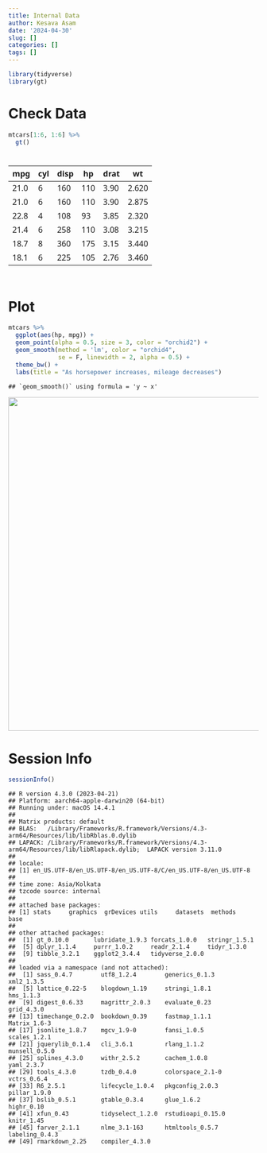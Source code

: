 ```yaml
---
title: Internal Data
author: Kesava Asam
date: '2024-04-30'
slug: []
categories: []
tags: []
---
```


``` r
library(tidyverse)
library(gt)
```

# Check Data

``` r
mtcars[1:6, 1:6] %>% 
  gt()
```

<div id="toyyhxmvmz" style="padding-left:0px;padding-right:0px;padding-top:10px;padding-bottom:10px;overflow-x:auto;overflow-y:auto;width:auto;height:auto;">
<style>#toyyhxmvmz table {
  font-family: system-ui, 'Segoe UI', Roboto, Helvetica, Arial, sans-serif, 'Apple Color Emoji', 'Segoe UI Emoji', 'Segoe UI Symbol', 'Noto Color Emoji';
  -webkit-font-smoothing: antialiased;
  -moz-osx-font-smoothing: grayscale;
}
&#10;#toyyhxmvmz thead, #toyyhxmvmz tbody, #toyyhxmvmz tfoot, #toyyhxmvmz tr, #toyyhxmvmz td, #toyyhxmvmz th {
  border-style: none;
}
&#10;#toyyhxmvmz p {
  margin: 0;
  padding: 0;
}
&#10;#toyyhxmvmz .gt_table {
  display: table;
  border-collapse: collapse;
  line-height: normal;
  margin-left: auto;
  margin-right: auto;
  color: #333333;
  font-size: 16px;
  font-weight: normal;
  font-style: normal;
  background-color: #FFFFFF;
  width: auto;
  border-top-style: solid;
  border-top-width: 2px;
  border-top-color: #A8A8A8;
  border-right-style: none;
  border-right-width: 2px;
  border-right-color: #D3D3D3;
  border-bottom-style: solid;
  border-bottom-width: 2px;
  border-bottom-color: #A8A8A8;
  border-left-style: none;
  border-left-width: 2px;
  border-left-color: #D3D3D3;
}
&#10;#toyyhxmvmz .gt_caption {
  padding-top: 4px;
  padding-bottom: 4px;
}
&#10;#toyyhxmvmz .gt_title {
  color: #333333;
  font-size: 125%;
  font-weight: initial;
  padding-top: 4px;
  padding-bottom: 4px;
  padding-left: 5px;
  padding-right: 5px;
  border-bottom-color: #FFFFFF;
  border-bottom-width: 0;
}
&#10;#toyyhxmvmz .gt_subtitle {
  color: #333333;
  font-size: 85%;
  font-weight: initial;
  padding-top: 3px;
  padding-bottom: 5px;
  padding-left: 5px;
  padding-right: 5px;
  border-top-color: #FFFFFF;
  border-top-width: 0;
}
&#10;#toyyhxmvmz .gt_heading {
  background-color: #FFFFFF;
  text-align: center;
  border-bottom-color: #FFFFFF;
  border-left-style: none;
  border-left-width: 1px;
  border-left-color: #D3D3D3;
  border-right-style: none;
  border-right-width: 1px;
  border-right-color: #D3D3D3;
}
&#10;#toyyhxmvmz .gt_bottom_border {
  border-bottom-style: solid;
  border-bottom-width: 2px;
  border-bottom-color: #D3D3D3;
}
&#10;#toyyhxmvmz .gt_col_headings {
  border-top-style: solid;
  border-top-width: 2px;
  border-top-color: #D3D3D3;
  border-bottom-style: solid;
  border-bottom-width: 2px;
  border-bottom-color: #D3D3D3;
  border-left-style: none;
  border-left-width: 1px;
  border-left-color: #D3D3D3;
  border-right-style: none;
  border-right-width: 1px;
  border-right-color: #D3D3D3;
}
&#10;#toyyhxmvmz .gt_col_heading {
  color: #333333;
  background-color: #FFFFFF;
  font-size: 100%;
  font-weight: normal;
  text-transform: inherit;
  border-left-style: none;
  border-left-width: 1px;
  border-left-color: #D3D3D3;
  border-right-style: none;
  border-right-width: 1px;
  border-right-color: #D3D3D3;
  vertical-align: bottom;
  padding-top: 5px;
  padding-bottom: 6px;
  padding-left: 5px;
  padding-right: 5px;
  overflow-x: hidden;
}
&#10;#toyyhxmvmz .gt_column_spanner_outer {
  color: #333333;
  background-color: #FFFFFF;
  font-size: 100%;
  font-weight: normal;
  text-transform: inherit;
  padding-top: 0;
  padding-bottom: 0;
  padding-left: 4px;
  padding-right: 4px;
}
&#10;#toyyhxmvmz .gt_column_spanner_outer:first-child {
  padding-left: 0;
}
&#10;#toyyhxmvmz .gt_column_spanner_outer:last-child {
  padding-right: 0;
}
&#10;#toyyhxmvmz .gt_column_spanner {
  border-bottom-style: solid;
  border-bottom-width: 2px;
  border-bottom-color: #D3D3D3;
  vertical-align: bottom;
  padding-top: 5px;
  padding-bottom: 5px;
  overflow-x: hidden;
  display: inline-block;
  width: 100%;
}
&#10;#toyyhxmvmz .gt_spanner_row {
  border-bottom-style: hidden;
}
&#10;#toyyhxmvmz .gt_group_heading {
  padding-top: 8px;
  padding-bottom: 8px;
  padding-left: 5px;
  padding-right: 5px;
  color: #333333;
  background-color: #FFFFFF;
  font-size: 100%;
  font-weight: initial;
  text-transform: inherit;
  border-top-style: solid;
  border-top-width: 2px;
  border-top-color: #D3D3D3;
  border-bottom-style: solid;
  border-bottom-width: 2px;
  border-bottom-color: #D3D3D3;
  border-left-style: none;
  border-left-width: 1px;
  border-left-color: #D3D3D3;
  border-right-style: none;
  border-right-width: 1px;
  border-right-color: #D3D3D3;
  vertical-align: middle;
  text-align: left;
}
&#10;#toyyhxmvmz .gt_empty_group_heading {
  padding: 0.5px;
  color: #333333;
  background-color: #FFFFFF;
  font-size: 100%;
  font-weight: initial;
  border-top-style: solid;
  border-top-width: 2px;
  border-top-color: #D3D3D3;
  border-bottom-style: solid;
  border-bottom-width: 2px;
  border-bottom-color: #D3D3D3;
  vertical-align: middle;
}
&#10;#toyyhxmvmz .gt_from_md > :first-child {
  margin-top: 0;
}
&#10;#toyyhxmvmz .gt_from_md > :last-child {
  margin-bottom: 0;
}
&#10;#toyyhxmvmz .gt_row {
  padding-top: 8px;
  padding-bottom: 8px;
  padding-left: 5px;
  padding-right: 5px;
  margin: 10px;
  border-top-style: solid;
  border-top-width: 1px;
  border-top-color: #D3D3D3;
  border-left-style: none;
  border-left-width: 1px;
  border-left-color: #D3D3D3;
  border-right-style: none;
  border-right-width: 1px;
  border-right-color: #D3D3D3;
  vertical-align: middle;
  overflow-x: hidden;
}
&#10;#toyyhxmvmz .gt_stub {
  color: #333333;
  background-color: #FFFFFF;
  font-size: 100%;
  font-weight: initial;
  text-transform: inherit;
  border-right-style: solid;
  border-right-width: 2px;
  border-right-color: #D3D3D3;
  padding-left: 5px;
  padding-right: 5px;
}
&#10;#toyyhxmvmz .gt_stub_row_group {
  color: #333333;
  background-color: #FFFFFF;
  font-size: 100%;
  font-weight: initial;
  text-transform: inherit;
  border-right-style: solid;
  border-right-width: 2px;
  border-right-color: #D3D3D3;
  padding-left: 5px;
  padding-right: 5px;
  vertical-align: top;
}
&#10;#toyyhxmvmz .gt_row_group_first td {
  border-top-width: 2px;
}
&#10;#toyyhxmvmz .gt_row_group_first th {
  border-top-width: 2px;
}
&#10;#toyyhxmvmz .gt_summary_row {
  color: #333333;
  background-color: #FFFFFF;
  text-transform: inherit;
  padding-top: 8px;
  padding-bottom: 8px;
  padding-left: 5px;
  padding-right: 5px;
}
&#10;#toyyhxmvmz .gt_first_summary_row {
  border-top-style: solid;
  border-top-color: #D3D3D3;
}
&#10;#toyyhxmvmz .gt_first_summary_row.thick {
  border-top-width: 2px;
}
&#10;#toyyhxmvmz .gt_last_summary_row {
  padding-top: 8px;
  padding-bottom: 8px;
  padding-left: 5px;
  padding-right: 5px;
  border-bottom-style: solid;
  border-bottom-width: 2px;
  border-bottom-color: #D3D3D3;
}
&#10;#toyyhxmvmz .gt_grand_summary_row {
  color: #333333;
  background-color: #FFFFFF;
  text-transform: inherit;
  padding-top: 8px;
  padding-bottom: 8px;
  padding-left: 5px;
  padding-right: 5px;
}
&#10;#toyyhxmvmz .gt_first_grand_summary_row {
  padding-top: 8px;
  padding-bottom: 8px;
  padding-left: 5px;
  padding-right: 5px;
  border-top-style: double;
  border-top-width: 6px;
  border-top-color: #D3D3D3;
}
&#10;#toyyhxmvmz .gt_last_grand_summary_row_top {
  padding-top: 8px;
  padding-bottom: 8px;
  padding-left: 5px;
  padding-right: 5px;
  border-bottom-style: double;
  border-bottom-width: 6px;
  border-bottom-color: #D3D3D3;
}
&#10;#toyyhxmvmz .gt_striped {
  background-color: rgba(128, 128, 128, 0.05);
}
&#10;#toyyhxmvmz .gt_table_body {
  border-top-style: solid;
  border-top-width: 2px;
  border-top-color: #D3D3D3;
  border-bottom-style: solid;
  border-bottom-width: 2px;
  border-bottom-color: #D3D3D3;
}
&#10;#toyyhxmvmz .gt_footnotes {
  color: #333333;
  background-color: #FFFFFF;
  border-bottom-style: none;
  border-bottom-width: 2px;
  border-bottom-color: #D3D3D3;
  border-left-style: none;
  border-left-width: 2px;
  border-left-color: #D3D3D3;
  border-right-style: none;
  border-right-width: 2px;
  border-right-color: #D3D3D3;
}
&#10;#toyyhxmvmz .gt_footnote {
  margin: 0px;
  font-size: 90%;
  padding-top: 4px;
  padding-bottom: 4px;
  padding-left: 5px;
  padding-right: 5px;
}
&#10;#toyyhxmvmz .gt_sourcenotes {
  color: #333333;
  background-color: #FFFFFF;
  border-bottom-style: none;
  border-bottom-width: 2px;
  border-bottom-color: #D3D3D3;
  border-left-style: none;
  border-left-width: 2px;
  border-left-color: #D3D3D3;
  border-right-style: none;
  border-right-width: 2px;
  border-right-color: #D3D3D3;
}
&#10;#toyyhxmvmz .gt_sourcenote {
  font-size: 90%;
  padding-top: 4px;
  padding-bottom: 4px;
  padding-left: 5px;
  padding-right: 5px;
}
&#10;#toyyhxmvmz .gt_left {
  text-align: left;
}
&#10;#toyyhxmvmz .gt_center {
  text-align: center;
}
&#10;#toyyhxmvmz .gt_right {
  text-align: right;
  font-variant-numeric: tabular-nums;
}
&#10;#toyyhxmvmz .gt_font_normal {
  font-weight: normal;
}
&#10;#toyyhxmvmz .gt_font_bold {
  font-weight: bold;
}
&#10;#toyyhxmvmz .gt_font_italic {
  font-style: italic;
}
&#10;#toyyhxmvmz .gt_super {
  font-size: 65%;
}
&#10;#toyyhxmvmz .gt_footnote_marks {
  font-size: 75%;
  vertical-align: 0.4em;
  position: initial;
}
&#10;#toyyhxmvmz .gt_asterisk {
  font-size: 100%;
  vertical-align: 0;
}
&#10;#toyyhxmvmz .gt_indent_1 {
  text-indent: 5px;
}
&#10;#toyyhxmvmz .gt_indent_2 {
  text-indent: 10px;
}
&#10;#toyyhxmvmz .gt_indent_3 {
  text-indent: 15px;
}
&#10;#toyyhxmvmz .gt_indent_4 {
  text-indent: 20px;
}
&#10;#toyyhxmvmz .gt_indent_5 {
  text-indent: 25px;
}
</style>
<table class="gt_table" data-quarto-disable-processing="false" data-quarto-bootstrap="false">
  <thead>
    &#10;    <tr class="gt_col_headings">
      <th class="gt_col_heading gt_columns_bottom_border gt_right" rowspan="1" colspan="1" scope="col" id="mpg">mpg</th>
      <th class="gt_col_heading gt_columns_bottom_border gt_right" rowspan="1" colspan="1" scope="col" id="cyl">cyl</th>
      <th class="gt_col_heading gt_columns_bottom_border gt_right" rowspan="1" colspan="1" scope="col" id="disp">disp</th>
      <th class="gt_col_heading gt_columns_bottom_border gt_right" rowspan="1" colspan="1" scope="col" id="hp">hp</th>
      <th class="gt_col_heading gt_columns_bottom_border gt_right" rowspan="1" colspan="1" scope="col" id="drat">drat</th>
      <th class="gt_col_heading gt_columns_bottom_border gt_right" rowspan="1" colspan="1" scope="col" id="wt">wt</th>
    </tr>
  </thead>
  <tbody class="gt_table_body">
    <tr><td headers="mpg" class="gt_row gt_right">21.0</td>
<td headers="cyl" class="gt_row gt_right">6</td>
<td headers="disp" class="gt_row gt_right">160</td>
<td headers="hp" class="gt_row gt_right">110</td>
<td headers="drat" class="gt_row gt_right">3.90</td>
<td headers="wt" class="gt_row gt_right">2.620</td></tr>
    <tr><td headers="mpg" class="gt_row gt_right">21.0</td>
<td headers="cyl" class="gt_row gt_right">6</td>
<td headers="disp" class="gt_row gt_right">160</td>
<td headers="hp" class="gt_row gt_right">110</td>
<td headers="drat" class="gt_row gt_right">3.90</td>
<td headers="wt" class="gt_row gt_right">2.875</td></tr>
    <tr><td headers="mpg" class="gt_row gt_right">22.8</td>
<td headers="cyl" class="gt_row gt_right">4</td>
<td headers="disp" class="gt_row gt_right">108</td>
<td headers="hp" class="gt_row gt_right">93</td>
<td headers="drat" class="gt_row gt_right">3.85</td>
<td headers="wt" class="gt_row gt_right">2.320</td></tr>
    <tr><td headers="mpg" class="gt_row gt_right">21.4</td>
<td headers="cyl" class="gt_row gt_right">6</td>
<td headers="disp" class="gt_row gt_right">258</td>
<td headers="hp" class="gt_row gt_right">110</td>
<td headers="drat" class="gt_row gt_right">3.08</td>
<td headers="wt" class="gt_row gt_right">3.215</td></tr>
    <tr><td headers="mpg" class="gt_row gt_right">18.7</td>
<td headers="cyl" class="gt_row gt_right">8</td>
<td headers="disp" class="gt_row gt_right">360</td>
<td headers="hp" class="gt_row gt_right">175</td>
<td headers="drat" class="gt_row gt_right">3.15</td>
<td headers="wt" class="gt_row gt_right">3.440</td></tr>
    <tr><td headers="mpg" class="gt_row gt_right">18.1</td>
<td headers="cyl" class="gt_row gt_right">6</td>
<td headers="disp" class="gt_row gt_right">225</td>
<td headers="hp" class="gt_row gt_right">105</td>
<td headers="drat" class="gt_row gt_right">2.76</td>
<td headers="wt" class="gt_row gt_right">3.460</td></tr>
  </tbody>
  &#10;  
</table>
</div>

# Plot

``` r
mtcars %>% 
  ggplot(aes(hp, mpg)) +
  geom_point(alpha = 0.5, size = 3, color = "orchid2") +
  geom_smooth(method = 'lm', color = "orchid4", 
              se = F, linewidth = 2, alpha = 0.5) +
  theme_bw() +
  labs(title = "As horsepower increases, mileage decreases")
```

    ## `geom_smooth()` using formula = 'y ~ x'

<img src="{{< blogdown/postref >}}index_files/figure-html/unnamed-chunk-3-1.png" width="672" />

# Session Info

``` r
sessionInfo()
```

    ## R version 4.3.0 (2023-04-21)
    ## Platform: aarch64-apple-darwin20 (64-bit)
    ## Running under: macOS 14.4.1
    ## 
    ## Matrix products: default
    ## BLAS:   /Library/Frameworks/R.framework/Versions/4.3-arm64/Resources/lib/libRblas.0.dylib 
    ## LAPACK: /Library/Frameworks/R.framework/Versions/4.3-arm64/Resources/lib/libRlapack.dylib;  LAPACK version 3.11.0
    ## 
    ## locale:
    ## [1] en_US.UTF-8/en_US.UTF-8/en_US.UTF-8/C/en_US.UTF-8/en_US.UTF-8
    ## 
    ## time zone: Asia/Kolkata
    ## tzcode source: internal
    ## 
    ## attached base packages:
    ## [1] stats     graphics  grDevices utils     datasets  methods   base     
    ## 
    ## other attached packages:
    ##  [1] gt_0.10.0       lubridate_1.9.3 forcats_1.0.0   stringr_1.5.1  
    ##  [5] dplyr_1.1.4     purrr_1.0.2     readr_2.1.4     tidyr_1.3.0    
    ##  [9] tibble_3.2.1    ggplot2_3.4.4   tidyverse_2.0.0
    ## 
    ## loaded via a namespace (and not attached):
    ##  [1] sass_0.4.7        utf8_1.2.4        generics_0.1.3    xml2_1.3.5       
    ##  [5] lattice_0.22-5    blogdown_1.19     stringi_1.8.1     hms_1.1.3        
    ##  [9] digest_0.6.33     magrittr_2.0.3    evaluate_0.23     grid_4.3.0       
    ## [13] timechange_0.2.0  bookdown_0.39     fastmap_1.1.1     Matrix_1.6-3     
    ## [17] jsonlite_1.8.7    mgcv_1.9-0        fansi_1.0.5       scales_1.2.1     
    ## [21] jquerylib_0.1.4   cli_3.6.1         rlang_1.1.2       munsell_0.5.0    
    ## [25] splines_4.3.0     withr_2.5.2       cachem_1.0.8      yaml_2.3.7       
    ## [29] tools_4.3.0       tzdb_0.4.0        colorspace_2.1-0  vctrs_0.6.4      
    ## [33] R6_2.5.1          lifecycle_1.0.4   pkgconfig_2.0.3   pillar_1.9.0     
    ## [37] bslib_0.5.1       gtable_0.3.4      glue_1.6.2        highr_0.10       
    ## [41] xfun_0.43         tidyselect_1.2.0  rstudioapi_0.15.0 knitr_1.45       
    ## [45] farver_2.1.1      nlme_3.1-163      htmltools_0.5.7   labeling_0.4.3   
    ## [49] rmarkdown_2.25    compiler_4.3.0
